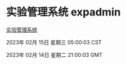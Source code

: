 # 实验管理系统 expadmin
[实验管理系统](http://:56808/expadmin-782313d2-e1b1-4ea7-932e-3a55e6a1a4d0/)

2023年 02月 15日 星期三 05:00:03 CST

2023年 02月 14日 星期二 21:00:03 GMT
